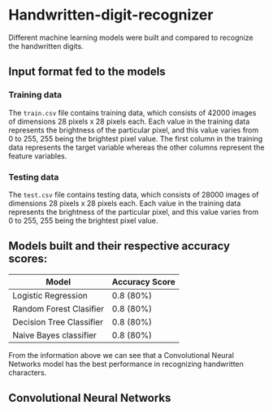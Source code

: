 # Handwritten-digit-recognizer
Different machine learning models were built and compared to recognize the handwritten digits.

## Input format fed to the models
### Training data
The `train.csv` file contains training data, which consists of 42000 images of dimensions 28 pixels x 28 pixels each. Each value in the training data represents the brightness of the particular pixel, and this value varies from 0 to 255, 255 being the brightest pixel value. The first column in the training data represents the target variable whereas the other columns represent the feature variables.
### Testing data
The `test.csv` file contains testing data, which consists of 28000 images of dimensions 28 pixels x 28 pixels each.  Each value in the training data represents the brightness of the particular pixel, and this value varies from 0 to 255, 255 being the brightest pixel value.



## Models built and their respective accuracy scores:
| Model| Accuracy Score |
|-------|---------------|
| Logistic Regression | 0.8 (80%) | 
| Random Forest Clasifier | 0.8 (80%) | 
| Decision Tree Classifier | 0.8 (80%) |
| Naive Bayes classifier | 0.8 (80%) |

From the information above we can see that a Convolutional Neural Networks model has the best performance in recognizing handwritten characters.

## Convolutional Neural Networks
